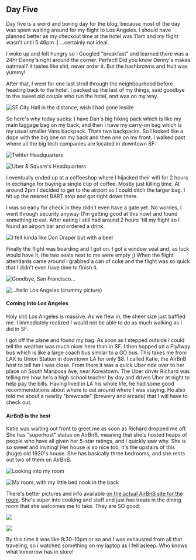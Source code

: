 ## Day Five

Day five is a weird and boring day for the blog, because most of the day was spent waiting around for my flight to Los Angeles. I should have planned better as my checkout time at the hotel was 11am and my flight wasn't until 5:46pm :|  ...certainly not ideal.

I woke up and felt hungry so I Googled "breakfast" and learned there was a 24hr Denny's right around the corner. Perfect! Did you know Denny's makes oatmeal? It tastes like shit, never order it. But the hashbrowns and fruit was yummy!

After that, I went for one last stroll through the neighbourhood before heading back to the hotel. I packed up the last of my things, said goodbye to the sweet old couple who run the hotel, and was on my way.

![SF City Hall in the distance, wish I had gone inside](http://i.imgur.com/bUp8AWw.jpg)

So here's why today sucks: I have Dan's big hiking pack which is like my main luggage bag on my back, and then I have my carry-on bag which is my usual smaller Vans backpack. Thats two backpacks. So I looked like a dope with the big one on my back and then one on my front. I walked past where all the big tech companies are located in downtown SF:

![Twitter Headquarters](http://i.imgur.com/FK8elVU.jpg)

![Uber & Square's Headquarters](http://i.imgur.com/lesIqLs.jpg)

I eventually ended up at a coffeeshop where I hijacked their wifi for 2 hours in exchange for buying a single cup of coffee. Mostly just killing time. At around 2pm I decided to get to the airport so I could ditch the larger bag. I hit up the nearest BART stop and got right down there.

I was so early for check in they didn't even have a gate yet. No worries, I went through security anyway (I'm getting good at this now) and found something to eat. After eating I still had around 2 hours 'till my flight so I found an airport bar and ordered a drink.

![I felt kinda like Don Draper but with a beer](http://i.imgur.com/E1saXWL.jpg)

Finally the flight was boarding and I got on. I got a window seat and, as luck would have it, the two seats next to me were empty ;) When the flight attendants came around I grabbed a can of coke and the flight was so quick that I didn't even have time to finish it.

![Goodbye, San Francisco...](http://i.imgur.com/esoGPek.jpg)

![...hello Los Angeles (crummy picture)](http://i.imgur.com/vnOnp73.jpg)

#### Coming Into Los Angeles

Holy shit Los Angeles is massive. As we flew in, the sheer size just baffled me. I immediately realized I would not be able to do as much walking as I did in SF.

I got off the plane and found my bag. As soon as I stepped outside I could tell the weather was much nicer here than in SF. I then hopped on a FlyAway bus which is like a large coach bus similar to a GO bus. This takes me from LAX to Union Station in downtown LA for only $8. I called Katie, the AirBnB host to tell her I was close. From there it was a quick Uber ride over to her place on South Mariposa Ave, near Koreatown. The Uber driver Richard was telling me how he's a high school teacher by day and drives Uber at night to help pay the bills. Having lived in LA his whole life, he had some good recommendations about where to eat around where I was staying. He also told me about a nearby "brewcade" (brewery and arcade) that I will have to check out.

#### AirBnB is the best

Katie was waiting out front to greet me as soon as Richard dropped me off. She has "superhost" status on AirBnB, meaning that she's hosted heaps of people who have all given her 5-star ratings, and I quickly saw why. She is so sweet and inviting! Her house is so nice too, it's the upstairs of this (huge) old 1920's house. She has basically three bedrooms, and she rents out two of them on AirBnB.

![Looking into my room](http://i.imgur.com/3OSug2i.jpg)

![My room, with my little bed nook in the back](http://i.imgur.com/fFBfWnk.jpg)

There's better pictures and info available [on the actual AirBnB site for the room](https://www.airbnb.ca/rooms/6337144). She's super into cooking and stuff and just has treats in the dining room that she welcomes me to take. They are SO good:

![](http://i.imgur.com/pjOjd5S.jpg)

![](http://i.imgur.com/o1NuXN1.jpg)

By this time it was like 9:30-10pm or so and I was exhausted from all that traveling, so I watched something on my laptop as I fell asleep. Who knows what tomorrow has in store!
